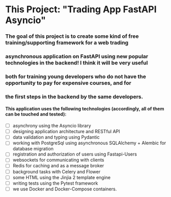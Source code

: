 # This Project: "Trading App FastAPI Asyncio"

### The goal of this project is to create some kind of free training/supporting framework for a web trading
### asynchronous application on FastAPI using new popular technologies in the backend! I think it will be very useful
### both for training young developers who do not have the opportunity to pay for expensive courses, and for
### the first steps in the backend by the same developers.

#### This application uses the following technologies (accordingly, all of them can be touched and tested):

- [ ] asynchrony using the Asyncio library
- [ ] designing application architecture and RESTful API
- [ ] data validation and typing using Pydantic
- [ ] working with PostgreSql using asynchronous SQLAlchemy + Alembic for database migration
- [ ] registration and authorization of users using Fastapi-Users
- [ ] websockets for communicating with clients
- [ ] Redis for caching and as a message broker
- [ ] background tasks with Celery and Flower
- [ ] some HTML using the Jinjia 2 template engine
- [ ] writing tests using the Pytest framework
- [ ] we use Docker and Docker-Compose containers.